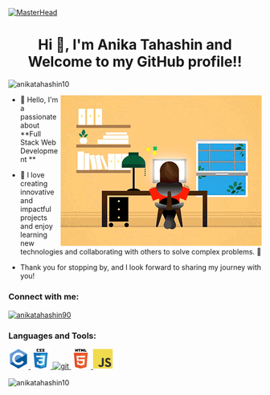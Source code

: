 [![MasterHead](https://user-images.githubusercontent.com/90236635/232446433-d5540fa2-fe28-4bb8-b929-cdb51fe61336.gif)](https://rishavchanda.io)



<h1 align="center">Hi 👋, I'm Anika Tahashin and Welcome to my GitHub profile!!</h1>
<p align="left"> <img src="https://komarev.com/ghpvc/?username=anikatahashin10&label=Profile%20views&color=0e75b6&style=flat" alt="anikatahashin10" /> </p>
<img align="right" alt="Coding" width="400" src="https://raw.githubusercontent.com/anita00001/anita00001/main/life-of-a-programmer.gif">



- 🤝 Hello, I'm a passionate about **Full Stack Web Development **

- 👯 I love creating innovative and impactful projects and enjoy learning new technologies and collaborating with others to solve complex problems. 🌱

- Thank you for stopping by, and I look forward to sharing my journey with you!

<h3 align="left">Connect with me:</h3>
<p align="left">
<a href="https://linkedin.com/in/anikatahashin90" target="blank"><img align="center" src="https://raw.githubusercontent.com/rahuldkjain/github-profile-readme-generator/master/src/images/icons/Social/linked-in-alt.svg" alt="anikatahashin90" height="30" width="40" /></a>
</p>

<h3 align="left">Languages and Tools:</h3>
<p align="left"> <a href="https://www.cprogramming.com/" target="_blank" rel="noreferrer"> <img src="https://raw.githubusercontent.com/devicons/devicon/master/icons/c/c-original.svg" alt="c" width="40" height="40"/> </a> <a href="https://www.w3schools.com/css/" target="_blank" rel="noreferrer"> <img src="https://raw.githubusercontent.com/devicons/devicon/master/icons/css3/css3-original-wordmark.svg" alt="css3" width="40" height="40"/> </a> <a href="https://git-scm.com/" target="_blank" rel="noreferrer"> <img src="https://www.vectorlogo.zone/logos/git-scm/git-scm-icon.svg" alt="git" width="40" height="40"/> </a> <a href="https://www.w3.org/html/" target="_blank" rel="noreferrer"> <img src="https://raw.githubusercontent.com/devicons/devicon/master/icons/html5/html5-original-wordmark.svg" alt="html5" width="40" height="40"/> </a> <a href="https://developer.mozilla.org/en-US/docs/Web/JavaScript" target="_blank" rel="noreferrer"> <img src="https://raw.githubusercontent.com/devicons/devicon/master/icons/javascript/javascript-original.svg" alt="javascript" width="40" height="40"/> </a> </p>

<p><img align="center" src="https://github-readme-stats.vercel.app/api/top-langs?username=anikatahashin10&show_icons=true&locale=en&layout=compact" alt="anikatahashin10" /></p>

